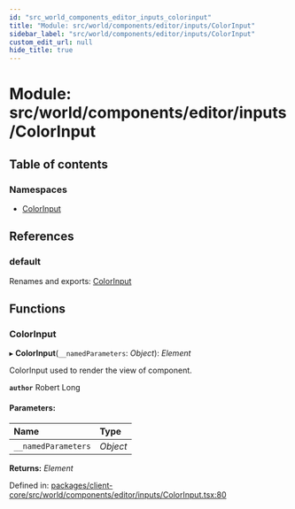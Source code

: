 ```yaml
---
id: "src_world_components_editor_inputs_colorinput"
title: "Module: src/world/components/editor/inputs/ColorInput"
sidebar_label: "src/world/components/editor/inputs/ColorInput"
custom_edit_url: null
hide_title: true
---
```


# Module: src/world/components/editor/inputs/ColorInput

## Table of contents

### Namespaces

- [ColorInput](src_world_components_editor_inputs_colorinput.colorinput.md)

## References

### default

Renames and exports: [ColorInput](src_world_components_editor_inputs_colorinput.md#colorinput)

## Functions

### ColorInput

▸ **ColorInput**(`__namedParameters`: *Object*): *Element*

ColorInput used to render the view of component.

**`author`** Robert Long

#### Parameters:

| Name | Type |
| :------ | :------ |
| `__namedParameters` | *Object* |

**Returns:** *Element*

Defined in: [packages/client-core/src/world/components/editor/inputs/ColorInput.tsx:80](https://github.com/xr3ngine/xr3ngine/blob/2d83606b6/packages/client-core/src/world/components/editor/inputs/ColorInput.tsx#L80)

